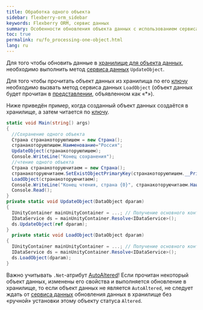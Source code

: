 ```yaml
---
title: Обработка одного объекта
sidebar: flexberry-orm_sidebar
keywords: Flexberry ORM, сервис данных
summary: Особенности обновления объекта данных с использованием сервиса данных
toc: true
permalink: ru/fo_processing-one-object.html
lang: ru
---
```


Для того чтобы обновить данные в [хранилище для объекта данных](fo_storing-data-objects.html), необходимо выполнить метод [сервиса данных](fo_data-service.html) `UpdateObject`.

Для того чтобы прочитать объект данных из хранилища по его [ключу](fo_primary-keys-objects.html) необходимо вызвать метод сервиса данных `LoadObject` (объект данных будет прочитан в [представлении](fd_view-definition.html), объявленном как «*»).

Ниже приведён пример, когда созданный объект данных создаётся в хранилище, а затем читается по [ключу](fo_primary-keys-objects.html).

```csharp
static void Main(string[) args)
{
  //Сохранение одного объекта
  Страна странакоторуюпишем = new Страна();
  странакоторуюпишем.Наименование="Россия";
  UpdateObject(странакоторуюпишем);
  Console.WriteLine("Конец сохранения");
  //чтение одного объекта
  Страна странакоторуючитаем = new Страна();
  странакоторуючитаем.SetExistObjectPrimaryKey(странакоторуюпишем.__PrimaryKey);
  LoadObject(странакоторуючитаем);
  Console.WriteLine("Конец чтения, страна {0}", странакоторуючитаем.Наименование);
  Console.Read();
}
private static void UpdateObject(DataObject dparam)
{
  IUnityContainer mainUnityContainer = ...; // Получение основного контейнера для работы с Unity.
  IDataService ds = mainUnityContainer.Resolve<IDataService>();
  ds.UpdateObject(ref dparam);
}
  private static void LoadObject(DataObject dparam)
{
  IUnityContainer mainUnityContainer = ...; // Получение основного контейнера для работы с Unity.
  IDataService ds = mainUnityContainer.Resolve<IDataService>();
  ds.LoadObject(dparam);
}
```

Важно учитывать `.Net`-атрибут [AutoAltered](fo_object-status.html)! Если прочитан некоторый объект данных, изменены его свойства и выполняется обновление в хранилище, то если объект данных не является `AutoAltered`, не следует ждать от [сервиса данных](fo_data-service.html) обновления данных в хранилище без «ручной» установки этому объекту статуса `Altered`.

